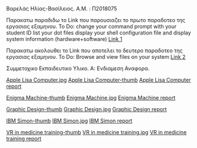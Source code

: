 Βαρελάς Ηλίας-Βασίλειος.
Α.Μ. : Π2018075

Παρακατω παραδιδω το Link που παρουσιαζει το πρωτο παραδοτεο της εργασιας εξαμηνου.
To Do:
change your command prompt with your student ID 
list your dot files 
display your shell configuration file 
and display system information (hardware+software)
[Link 1](https://asciinema.org/a/Af10gEhnB6oI9NX52KuzKqMhC)

Παρακατω ακολουθει το Link που αποτελει το δευτερο παραδοτεο της εργασιας εξαμηνου.
To Do:
Browse and view files on your system
[Link 2](https://asciinema.org/a/qXtQX4fGxPOjpyrhExUBMOwLl)

Συμμετοχικο Εκπαιδευτικο Υλικο. Α: Ενδιαμεση Αναφορα.

[Apple Lisa Computer.jpg](https://github.com/hlias31/gr/blob/gh-pages/images/Apple%20LisaComputer.jpg)
[Apple Lisa Computer-thumb](https://github.com/hlias31/gr/blob/gh-pages/images/Apple%20LisaComputer-thumb.jpg)
[Apple Lisa Computer report](https://github.com/hlias31/gr/blob/gh-pages/_gallery/Apple-Lisa-Computer.md)

[Enigma Machine-thumb](https://github.com/hlias31/gr/blob/gh-pages/images/Enigma%20Machine-thumb.jpg)
[Enigma Machine.jpg](https://github.com/hlias31/gr/blob/gh-pages/images/Enigma%20Machine.jpg)
[Enigma Machine report](https://github.com/hlias31/gr/blob/gh-pages/_gallery/Enigma-machine.md)

[Graphic Design-thumb](https://github.com/hlias31/gr/blob/gh-pages/images/Graphic%20Design-thumb.jpg)
[Graphic Design.jpg](https://github.com/hlias31/gr/blob/gh-pages/images/Graphic%20Design.JPG)
[Graphic Design report](https://github.com/hlias31/gr/blob/gh-pages/_gallery/Graphic-Design.md)

[IBM Simon-thumb](https://github.com/hlias31/gr/blob/gh-pages/images/IBM%20Simon-thumb.jpg)
[IBM Simon.jpg](https://github.com/hlias31/gr/blob/gh-pages/images/IBM%20Simon.jpg)
[IBM Simon report](https://github.com/hlias31/gr/blob/gh-pages/_gallery/IBM-simon)

[VR in medicine training-thumb](https://github.com/hlias31/gr/blob/gh-pages/images/VR%20in%20medicine%20training-thumb.jpg)
[VR in medicine training.jpg](https://github.com/hlias31/gr/blob/gh-pages/images/VR%20in%20medicine%20training.jpg)
[VR in medicine training report](https://github.com/hlias31/gr/blob/gh-pages/_gallery/VR-in-medicine-training.md)




